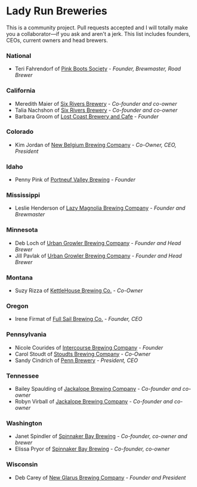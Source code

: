 # Lady Run Breweries

This is a community project. Pull requests accepted and I will totally make you a
collaborator—if you ask and aren't a jerk. This list includes founders, CEOs, current owners and head brewers.

### National

* Teri Fahrendorf of [Pink Boots Society](http://www.terifahrendorf.com/) - *Founder, Brewmaster, Road Brewer*

### California

* Meredith Maier of [Six Rivers Brewery](http://www.sixriversbrewery.com/) - *Co-founder and co-owner*
* Talia Nachshon of [Six Rivers Brewery](http://www.sixriversbrewery.com/) - *Co-founder and co-owner*
* Barbara Groom of [Lost Coast Brewery and Cafe](http://www.lostcoast.com/) - *Founder*

### Colorado

* Kim Jordan of [New Belgium Brewing Company](http://www.newbelgium.com/) - *Co-Owner, CEO, President*

### Idaho

* Penny Pink of [Portneuf Valley Brewing](http://portneufvalleybrewing.com/) - *Founder*

### Mississippi

* Leslie Henderson of [Lazy Magnolia Brewing Company](http://lazymagnolia.com/) - *Founder and Brewmaster*

### Minnesota

* Deb Loch of [Urban Growler Brewing Company](http://www.urbangrowlerbrewing.com) - *Founder and Head Brewer*
* Jill Pavlak of [Urban Growler Brewing Company](http://www.urbangrowlerbrewing.com) - *Founder and Head Brewer*

### Montana

* Suzy Rizza of [KettleHouse Brewing Co.](http://kettlehouse.com/) - *Co-Owner*

### Oregon

* Irene Firmat of [Full Sail Brewing Co.](http://www.fullsailbrewing.com/) - *Founder, CEO*

### Pennsylvania

* Nicole Courides of [Intercourse Brewing Company](intercoursebrewingco.com) - *Founder*
* Carol Stoudt of [Stoudts Brewing Company](http://stoudts.com/) - *Co-Owner*
* Sandy Cindrich of [Penn Brewery](http://www.pennbrew.com/) - *President, CEO*

### Tennessee

* Bailey Spaulding of [Jackalope Brewing Company](http://jackalopebrew.com/) - *Co-founder and co-owner*
* Robyn Virball of [Jackalope Brewing Company](http://jackalopebrew.com/) - *Co-founder and co-owner*


### Washington

* Janet Spindler of [Spinnaker Bay Brewing](http://spinnakerbaybrewing.com/) - *Co-founder, co-owner and brewer*
* Elissa Pryor of [Spinnaker Bay Brewing](http://spinnakerbaybrewing.com/) - *Co-founder, co-owner*

### Wisconsin
* Deb Carey of [New Glarus Brewing Company](http://www.newglarusbrewing.com/) - *Founder and President*